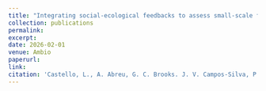 ```yaml
---
title: "Integrating social-ecological feedbacks to assess small-scale fisheries"
collection: publications
permalink: 
excerpt:
date: 2026-02-01
venue: Ambio
paperurl:
link:
citation: 'Castello, L., A. Abreu, G. C. Brooks. J. V. Campos-Silva, P. R. Cunha, A. Fleischmann, C. Franco, A. C. Gonçalves, E. Hultin, H. K. Kindsvater, E. Martins, C. I. B. Silva, M. G. Sorice, and E. S. Brondizio. Integrating social-ecological feedbacks to assess small-scale fisheries. <i>in review</i>'
---
```

